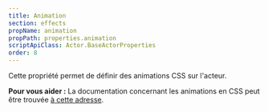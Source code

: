 ```yaml
---
title: Animation
section: effects
propName: animation
propPath: properties.animation
scriptApiClass: Actor.BaseActorProperties
order: 8
---
```


Cette propriété permet de définir des animations CSS sur l'acteur.


**Pour vous aider :**
La documentation concernant les animations en CSS peut être trouvée [à cette adresse](https://developer.mozilla.org/fr/docs/Web/CSS/animation).
